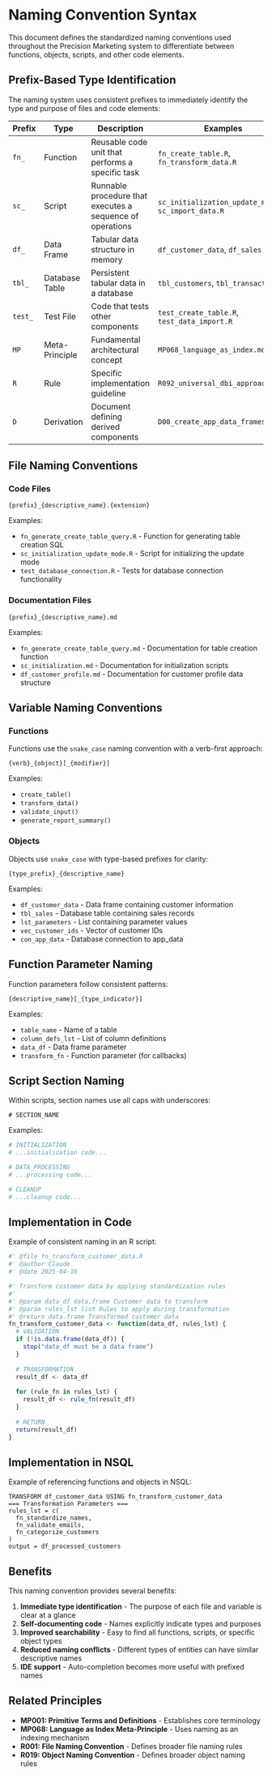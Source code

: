 # Naming Convention Syntax

This document defines the standardized naming conventions used throughout the Precision Marketing system to differentiate between functions, objects, scripts, and other code elements.

## Prefix-Based Type Identification

The naming system uses consistent prefixes to immediately identify the type and purpose of files and code elements:

| Prefix | Type | Description | Examples |
|--------|------|-------------|----------|
| `fn_` | Function | Reusable code unit that performs a specific task | `fn_create_table.R`, `fn_transform_data.R` |
| `sc_` | Script | Runnable procedure that executes a sequence of operations | `sc_initialization_update_mode.R`, `sc_import_data.R` |
| `df_` | Data Frame | Tabular data structure in memory | `df_customer_data`, `df_sales` |
| `tbl_` | Database Table | Persistent tabular data in a database | `tbl_customers`, `tbl_transactions` |
| `test_` | Test File | Code that tests other components | `test_create_table.R`, `test_data_import.R` |
| `MP` | Meta-Principle | Fundamental architectural concept | `MP068_language_as_index.md` |
| `R` | Rule | Specific implementation guideline | `R092_universal_dbi_approach.md` |
| `D` | Derivation | Document defining derived components | `D00_create_app_data_frames.md` |

## File Naming Conventions

### Code Files

```
{prefix}_{descriptive_name}.{extension}
```

Examples:
- `fn_generate_create_table_query.R` - Function for generating table creation SQL
- `sc_initialization_update_mode.R` - Script for initializing the update mode
- `test_database_connection.R` - Tests for database connection functionality

### Documentation Files

```
{prefix}_{descriptive_name}.md
```

Examples:
- `fn_generate_create_table_query.md` - Documentation for table creation function
- `sc_initialization.md` - Documentation for initialization scripts
- `df_customer_profile.md` - Documentation for customer profile data structure

## Variable Naming Conventions

### Functions

Functions use the `snake_case` naming convention with a verb-first approach:

```
{verb}_{object}[_{modifier}]
```

Examples:
- `create_table()`
- `transform_data()`
- `validate_input()`
- `generate_report_summary()`

### Objects

Objects use `snake_case` with type-based prefixes for clarity:

```
{type_prefix}_{descriptive_name}
```

Examples:
- `df_customer_data` - Data frame containing customer information
- `tbl_sales` - Database table containing sales records
- `lst_parameters` - List containing parameter values
- `vec_customer_ids` - Vector of customer IDs
- `con_app_data` - Database connection to app_data

## Function Parameter Naming

Function parameters follow consistent patterns:

```
{descriptive_name}[_{type_indicator}]
```

Examples:
- `table_name` - Name of a table
- `column_defs_lst` - List of column definitions
- `data_df` - Data frame parameter
- `transform_fn` - Function parameter (for callbacks)

## Script Section Naming

Within scripts, section names use all caps with underscores:

```
# SECTION_NAME
```

Examples:
```r
# INITIALIZATION
# ...initialization code...

# DATA_PROCESSING
# ...processing code...

# CLEANUP
# ...cleanup code...
```

## Implementation in Code

Example of consistent naming in an R script:

```r
#' @file fn_transform_customer_data.R
#' @author Claude
#' @date 2025-04-16

#' Transform customer data by applying standardization rules
#'
#' @param data_df data.frame Customer data to transform
#' @param rules_lst list Rules to apply during transformation
#' @return data.frame Transformed customer data
fn_transform_customer_data <- function(data_df, rules_lst) {
  # VALIDATION
  if (!is.data.frame(data_df)) {
    stop("data_df must be a data frame")
  }
  
  # TRANSFORMATION
  result_df <- data_df
  
  for (rule_fn in rules_lst) {
    result_df <- rule_fn(result_df)
  }
  
  # RETURN
  return(result_df)
}
```

## Implementation in NSQL

Example of referencing functions and objects in NSQL:

```
TRANSFORM df_customer_data USING fn_transform_customer_data
=== Transformation Parameters ===
rules_lst = c(
  fn_standardize_names,
  fn_validate_emails,
  fn_categorize_customers
)
output = df_processed_customers
```

## Benefits

This naming convention provides several benefits:

1. **Immediate type identification** - The purpose of each file and variable is clear at a glance
2. **Self-documenting code** - Names explicitly indicate types and purposes
3. **Improved searchability** - Easy to find all functions, scripts, or specific object types
4. **Reduced naming conflicts** - Different types of entities can have similar descriptive names
5. **IDE support** - Auto-completion becomes more useful with prefixed names

## Related Principles

- **MP001: Primitive Terms and Definitions** - Establishes core terminology
- **MP068: Language as Index Meta-Principle** - Uses naming as an indexing mechanism
- **R001: File Naming Convention** - Defines broader file naming rules
- **R019: Object Naming Convention** - Defines broader object naming rules
